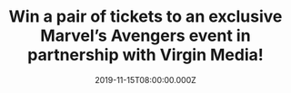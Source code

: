 ---
campaign-uuid: "c-501099af-8dc7-4e10-8a25-f0a155f89669"
type: "Preview"
category: "Event"
date: "2019-11-15T08:00:00.000Z"
end-date: "2019-12-15T23:59:00.000Z"
disable-form: false
is_promoted: true
has_entry_page: true
title: "Win a pair of tickets to an exclusive Marvel’s Avengers event in partnership\
  \ with Virgin Media!"
competition-description: "<p>Virgin Media has teamed up with Square Enix to bring\
  \ you a UK exclusive play of Marvel’s Avengers before it’s official release and\
  \ we’ve got XX pairs of tickets to give away. You’ll be given a hero’s welcome as\
  \ you play the superheroes you love, months ahead of the game’s official UK release\
  \ in May next year.</p>\n<p>The exclusive Marvel’s Avengers gameplay event will\
  \ include 30 minutes of gameplay, using the best gear for an optimal gaming experience.\
  \ There’ll also be Avengers costume displays, a Marvel’s Avengers Artwork Gallery,\
  \ great giveaways and experiential photo opportunities.</p>\n<p>Click below for\
  \ a chance to win now!</p>\n"
hero-header: "Win a pair of tickets to an exclusive Marvel’s Avengers event in partnership\
  \ with Virgin Media!"
terms-confirmation: "N/A"
banner-img: "https://assets.expresslyapp.com/asset-b973b23b-13cc-4088-a385-720772e44257.jpg"
logo-left-href: "aaa.nme.com"
logo-left-image: "https://assets.expresslyapp.com/asset-14678207-a71f-498d-8a59-b56735fc835f.jpg"
logo-left-title: "NME AAA"
bg-image-hero: "https://assets.expresslyapp.com/asset-06703b8e-8f84-48ac-bdfd-a62f603e265b.png"
bg-image-first: "https://assets.expresslyapp.com/asset-995e43ff-10ae-4ca4-a98c-3d9f210bce4f.jpg"
bg-image-second: "https://assets.expresslyapp.com/asset-cc17b406-df6d-4eee-8ab0-7d3b4ed32ca6.jpg"
section1-content: "<p>Virgin Media has teamed up with Square Enix to bring you a UK\
  \ exclusive play of Marvel’s Avengers before it’s official release and we’ve got\
  \ XX pairs of tickets to give away.You’ll be given a hero’s welcome as you play\
  \ the superheroes you love, months ahead of the game’s official UK release in May\
  \ next year.</p>\n<p>The exclusive Marvel’s Avengers gameplay event will include\
  \ 30 minutes of gameplay, using the best gear for an optimal gaming experience.\
  \ There’ll also be Avengers costume displays, a Marvel’s Avengers Artwork Gallery,\
  \ great giveaways and experiential photo opportunities.</p>\n"
section2-content: "<p>*  - Location: Victoria House, 37 Southampton Row, Holborn,\
  \ London, WC1B 4DA</p>\n<p>* - Session time: 12.30-13.30pm on Thursday 21st November</p>\n\
  <p>* - Please arrive 10 minutes before your session to guarantee entry and bring\
  \ along your confirmation email</p>\n<p>*- Late-comers may not be admitted</p>\n\
  <p>* - Over 16s Only, ID will be required</p>\n<p>* - A bag search will be in operation</p>\n\
  <p>* - Your ticket exclude all food, drink, spending money, travel and any other\
  \ costs connected to the Prize</p>\n<p>* - If you require any special assistance,\
  \ please let us know.</p>\n<p>@VirginMedia. @PlayAvengers and #EmbraceYourPowers</p>\n"
entry-title: "Win a pair of tickets to an exclusive Marvel’s Avengers event in partnership\
  \ with Virgin Media!"
entry-content: "<p>Enter below for a chance to win a pair of tickets to an exclusive\
  \ Marvel’s Avengers event in partnership with Virgin Media before 15th of December\
  \ 2019.</p>\n"
has-winner: false
prize-description: "A pair of tickets to an exclusive Marvel’s Avengers event in partnership\
  \ with Virgin Media!"
country-restrictions:
- "GB"
---